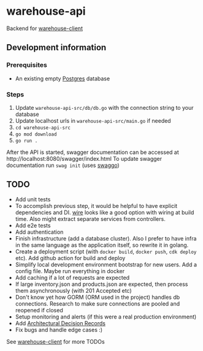 # warehouse-api

Backend for [warehouse-client](https://github.com/tolikcode/warehouse-client.git)

## Development information

### Prerequisites
- An existing empty [Postgres](https://www.postgresql.org/) database

### Steps
 1. Update `warehouse-api-src/db/db.go` with the connection string to your database
 2. Update localhost urls in `warehouse-api-src/main.go` if needed
 2. `cd warehouse-api-src`
 3. `go mod download`
 4. `go run .`

After the API is started, swagger documentation can be accessed at http://localhost:8080/swagger/index.html
To update swagger documentation run `swag init` (uses [swaggo](https://github.com/swaggo/swag))


 ## TODO
 - Add unit tests
 - To accomplish previous step, it would be helpful to have explicit dependencies and DI. [wire](https://github.com/google/wire) looks like a good option with wiring at build time. Also might extract separate services from controllers.
 - Add e2e tests
 - Add authentication
 - Finish infrastructure (add a database cluster). Also I prefer to have infra in the same language as the application itself, so rewrite it in golang.
 - Create a deployment script (with `docker build`, `docker push`, `cdk deploy` etc). Add github action for build and deploy
 - Simplify local development environment bootstrap for new users. Add a config file. Maybe run everything in docker
 - Add caching if a lot of requests are expected
 - If large inventory.json and products.json are expected, then process them asynchronously (with 201 Accepted etc)
 - Don't know yet how GORM (ORM used in the project) handles db connections. Research to make sure connections are pooled and reopened if closed
 - Setup monitoring and alerts (if this were a real production environment)
 - Add [Architectural Decision Records](https://adr.github.io/)
 - Fix bugs and handle edge cases :) 

  See [warehouse-client](https://github.com/tolikcode/warehouse-client.git) for more TODOs
 

